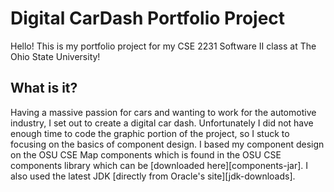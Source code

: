 # Digital CarDash Portfolio Project

Hello! This is my portfolio project for my CSE 2231 Software II class at The
Ohio State University!

## What is it?

Having a massive passion for cars and wanting to work for the automotive industry,
I set out to create a digital car dash. Unfortunately I did not have enough time
to code the graphic portion of the project, so I stuck to focusing on the basics
of component design. I based my component design on the OSU CSE Map components
which is found in the OSU CSE components library which can be
[downloaded here][components-jar]. I also used the latest JDK
[directly from Oracle's site][jdk-downloads].

